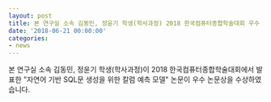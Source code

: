 ```yaml
---
layout: post
title: 본 연구실 소속 김동민, 정윤기 학생(학사과정) 2018 한국컴퓨터종합학술대회 우수 논문상 수상
date: '2018-06-21 00:00:00'
categories:
- news
---
```


본 연구실 소속 김동민, 정윤기 학생(학사과정)이 2018 한국컴퓨터종합학술대회에서 발표한 "자연어 기반 SQL문 생성을 위한 칼럼 예측 모델" 논문이 우수 논문상을 수상하였습니다.